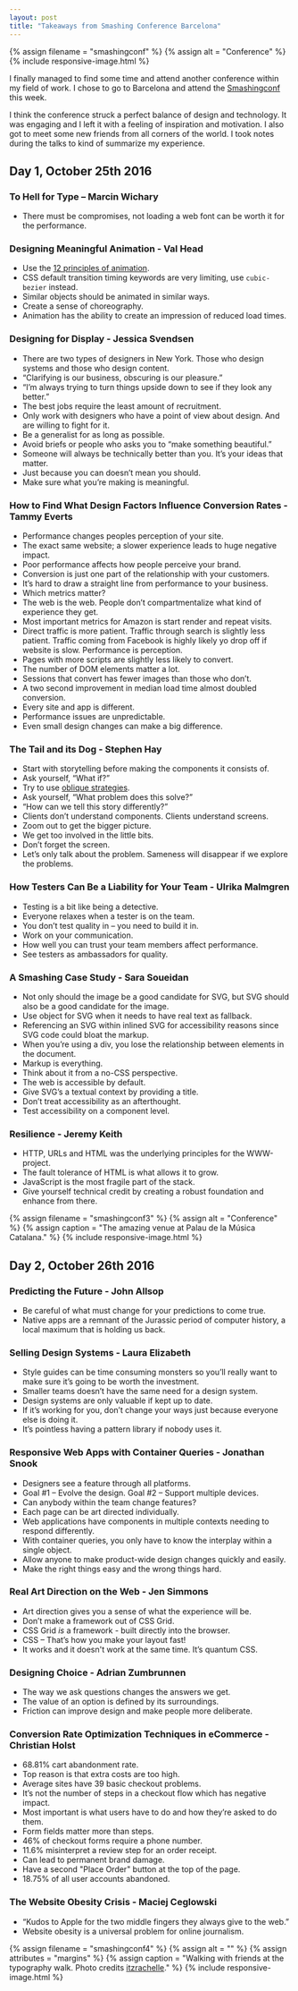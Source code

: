 ```yaml
---
layout: post
title: "Takeaways from Smashing Conference Barcelona"
---
```


{% assign filename = "smashingconf" %}
{% assign alt = "Conference" %}
{% include responsive-image.html %}

I finally managed to find some time and attend another conference within my field of work. I chose to go to Barcelona and attend the [Smashingconf](https://smashingconf.com/barcelona-2016/) this week.

I think the conference struck a perfect balance of design and technology. It was engaging and I left it with a feeling of inspiration and motivation. I also got to meet some new friends from all corners of the world. I took notes during the talks to kind of summarize my experience.

## Day 1, October 25th 2016

### To Hell for Type – Marcin Wichary

- There must be compromises, not loading a web font can be worth it for the performance.

### Designing Meaningful Animation - Val Head

- Use the [12 principles of animation](http://the12principles.tumblr.com/).
- CSS default transition timing keywords are very limiting, use `cubic-bezier` instead.
- Similar objects should be animated in similar ways.
- Create a sense of choreography.
- Animation has the ability to create an impression of reduced load times.

### Designing for Display - Jessica Svendsen

- There are two types of designers in New York. Those who design systems and those who design content.
- “Clarifying is our business, obscuring is our pleasure.”
- “I’m always trying to turn things upside down to see if they look any better.”
- The best jobs require the least amount of recruitment.
- Only work with designers who have a point of view about design. And are willing to fight for it.
- Be a generalist for as long as possible.
- Avoid briefs or people who asks you to “make something beautiful.”
- Someone will always be technically better than you. It’s your ideas that matter.
- Just because you can doesn’t mean you should.
- Make sure what you’re making is meaningful.


### How to Find What Design Factors Influence Conversion Rates - Tammy Everts

- Performance changes peoples perception of your site.
- The exact same website; a slower experience leads to huge negative impact.
- Poor performance affects how people perceive your brand.
- Conversion is just one part of the relationship with your customers.
- It’s hard to draw a straight line from performance to your business.
- Which metrics matter?
- The web is the web. People don’t compartmentalize what kind of experience they get.
- Most important metrics for Amazon is start render and repeat visits.
- Direct traffic is more patient. Traffic through search is slightly less patient. Traffic coming from Facebook is highly likely yo drop off if website is slow. Performance is perception.
- Pages with more scripts are slightly less likely to convert.
- The number of DOM elements matter a lot.
- Sessions that convert has fewer images than those who don’t.
- A two second improvement in median load time almost doubled conversion.
- Every site and app is different.
- Performance issues are unpredictable.
- Even small design changes can make a big difference.


### The Tail and its Dog - Stephen Hay

- Start with storytelling before making the components it consists of.
- Ask yourself, “What if?”
- Try to use [oblique strategies](https://en.wikipedia.org/wiki/Oblique_Strategies).
- Ask yourself, “What problem does this solve?”
- “How can we tell this story differently?”
- Clients don’t understand components. Clients understand screens.
- Zoom out to get the bigger picture.
- We get too involved in the little bits.
- Don’t forget the screen.
- Let’s only talk about the problem. Sameness will disappear if we explore the problems.


### How Testers Can Be a Liability for Your Team - Ulrika Malmgren

- Testing is a bit like being a detective.
- Everyone relaxes when a tester is on the team.
- You don’t test quality in – you need to build it in.
- Work on your communication.
- How well you can trust your team members affect performance.
- See testers as ambassadors for quality.


### A Smashing Case Study - Sara Soueidan

- Not only should the image be a good candidate for SVG, but SVG should also be a good candidate for the image.
- Use object for SVG when it needs to have real text as fallback.
- Referencing an SVG within inlined SVG for accessibility reasons since SVG code could bloat the markup.
- When you’re using a div, you lose the relationship between elements in the document.
- Markup is everything.
- Think about it from a no-CSS perspective.
- The web is accessible by default.
- Give SVG’s a textual context by providing a title.
- Don’t treat accessibility as an afterthought.
- Test accessibility on a component level.


### Resilience - Jeremy Keith

- HTTP, URLs and HTML was the underlying principles for the WWW-project.
- The fault tolerance of HTML is what allows it to grow.
- JavaScript is the most fragile part of the stack.
- Give yourself technical credit by creating a robust foundation and enhance from there.

{% assign filename = "smashingconf3" %}
{% assign alt = "Conference" %}
{% assign caption = "The amazing venue at Palau de la Música Catalana." %}
{% include responsive-image.html %}


## Day 2, October 26th 2016

### Predicting the Future - John Allsop

- Be careful of what must change for your predictions to come true.
- Native apps are a remnant of the Jurassic period of computer history, a local maximum that is holding us back.


### Selling Design Systems - Laura Elizabeth

- Style guides can be time consuming monsters so you’ll really want to make sure it’s going to be worth the investment.
- Smaller teams doesn’t have the same need for a design system.
- Design systems are only valuable if kept up to date.
- If it’s working for you, don’t change your ways just because everyone else is doing it.
- It’s pointless having a pattern library if nobody uses it.


### Responsive Web Apps with Container Queries - Jonathan Snook

- Designers see a feature through all platforms.
- Goal #1 – Evolve the design. Goal #2 – Support multiple devices.
- Can anybody within the team change features?
- Each page can be art directed individually.
- Web applications have components in multiple contexts needing to respond differently.
- With container queries, you only have to know the interplay within a single object.
- Allow anyone to make product-wide design changes quickly and easily.
- Make the right things easy and the wrong things hard.


### Real Art Direction on the Web - Jen Simmons

- Art direction gives you a sense of what the experience will be.
- Don’t make a framework out of CSS Grid.
- CSS Grid _is_ a framework - built directly into the browser.
- CSS – That’s how you make your layout fast!
- It works and it doesn't work at the same time. It’s quantum CSS.


### Designing Choice - Adrian Zumbrunnen

- The way we ask questions changes the answers we get.
- The value of an option is defined by its surroundings.
- Friction can improve design and make people more deliberate.


### Conversion Rate Optimization Techniques in eCommerce - Christian Holst

- 68.81% cart abandonment rate.
- Top reason is that extra costs are too high.
- Average sites have 39 basic checkout problems.
- It’s not the number of steps in a checkout flow which has negative impact.
- Most important is what users have to do and how they’re asked to do them.
- Form fields matter more than steps.
- 46% of checkout forms require a phone number.
- 11.6% misinterpret a review step for an order receipt.
- Can lead to permanent brand damage.
- Have a second "Place Order" button at the top of the page.
- 18.75% of all user accounts abandoned.


### The Website Obesity Crisis - Maciej Ceglowski

- “Kudos to Apple for the two middle fingers they always give to the web.”
- Website obesity is a universal problem for online journalism.

{% assign filename = "smashingconf4" %}
{% assign alt = "" %}
{% assign attributes = "margins" %}
{% assign caption = "Walking with friends at the typography walk. Photo credits <a href='https://www.instagram.com/itzrachelle/'>itzrachelle</a>." %}
{% include responsive-image.html %}
